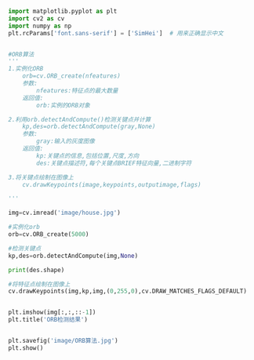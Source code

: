 
<BlogInfo title="40.ORB算法" author="白日梦想猿" pv=0 read_times=0 pre_cost_time=0分40秒 category="图像处理" tag_list="['图像处理']" create_time="2021.08.16 09:22:11" update_time="2021.08.16 09:37:36" />

```python
import matplotlib.pyplot as plt
import cv2 as cv
import numpy as np
plt.rcParams['font.sans-serif'] = ['SimHei']  # 用来正确显示中文


#ORB算法
'''
1.实例化ORB
    orb=cv.ORB_create(nfeatures)
    参数:
        nfeatures:特征点的最大数量
    返回值:
        orb:实例的ORB对象

2.利用orb.detectAndCompute()检测关键点并计算
    kp,des=orb.detectAndCompute(gray,None)
    参数:
        gray:输入的灰度图像
    返回值:
        kp:关键点的信息,包括位置,尺度,方向
        des:关键点描述符,每个关键点BRIEF特征向量,二进制字符

3.将关键点绘制在图像上
    cv.drawKeypoints(image,keypoints,outputimage,flags)

'''

img=cv.imread('image/house.jpg')

#实例化orb
orb=cv.ORB_create(5000)

#检测关键点
kp,des=orb.detectAndCompute(img,None)

print(des.shape)

#将特征点绘制在图像上
cv.drawKeypoints(img,kp,img,(0,255,0),cv.DRAW_MATCHES_FLAGS_DEFAULT)


plt.imshow(img[:,:,::-1])
plt.title('ORB检测结果')


plt.savefig('image/ORB算法.jpg')
plt.show()

```
